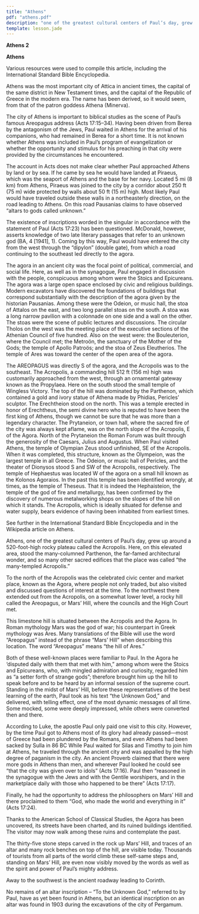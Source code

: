 ```yaml
---
title: "Athens"
pdf: "athens.pdf"
description: "one of the greatest cultural centers of Paul’s day, grew up around a 520-foot-high rocky plateau called the Acropolis."
template: lesson.jade
---
```



**Athens 2**

**Athens**

Various resources were used to compile this article, including the
International Standard Bible Encyclopedia.

Athens was the most important city of Attica in ancient times, the
capital of the same district in New Testament times, and the capital of
the Republic of Greece in the modern era. The name has been derived, so
it would seem, from that of the patron goddess Athena (Minerva).

The city of Athens is important to biblical studies as the scene of
Paul’s famous Areopagus address (Acts 17:15–34). Having been driven from
Berea by the antagonism of the Jews, Paul waited in Athens for the
arrival of his companions, who had remained in Berea for a short time.
It is not known whether Athens was included in Paul’s program of
evangelization or whether the opportunity and stimulus for his preaching
in that city were provided by the circumstances he encountered.

The account in Acts does not make clear whether Paul approached Athens
by land or by sea. If he came by sea he would have landed at Piraeus,
which was the seaport of Athens and the base for her navy. Located 5 mi
(8 km) from Athens, Piraeus was joined to the city by a corridor about
250 ft (75 m) wide protected by walls about 50 ft (15 m) high. Most
likely Paul would have traveled outside these walls in a northeasterly
direction, on the road leading to Athens. On this road Pausanias claims
to have observed “altars to gods called unknown.”

The existence of inscriptions worded in the singular in accordance with
the statement of Paul (Acts 17:23) has been questioned. McDonald,
however, asserts knowledge of two late literary passages that refer to
an unknown god (BA, 4 [1941], 1). Coming by this way, Paul would have
entered the city from the west through the “dipylon” (double gate), from
which a road continuing to the southeast led directly to the agora.

The agora in an ancient city was the focal point of political,
commercial, and social life. Here, as well as in the synagogue, Paul
engaged in discussion with the people, conspicuous among whom were the
Stoics and Epicureans. The agora was a large open space enclosed by
civic and religious buildings. Modern excavators have discovered the
foundations of buildings that correspond substantially with the
description of the agora given by the historian Pausanias. Among these
were the Odeion, or music hall, the stoa of Attalos on the east, and two
long parallel stoas on the south. A stoa was a long narrow pavilion with
a colonnade on one side and a wall on the other. The stoas were the
scene of public lectures and discussions. The circular Tholos on the
west was the meeting place of the executive sections of the Athenian
Council of five hundred. Also on the west were: the Bouleuterion, where
the Council met; the Metroön, the sanctuary of the Mother of the Gods;
the temple of Apollo Patroös; and the stoa of Zeus Eleutherios. The
temple of Ares was toward the center of the open area of the agora.

The AREOPAGUS was directly S of the agora, and the Acropolis was to the
southeast. The Acropolis, a commanding hill 512 ft (156 m) high was
customarily approached from the west, through an ornamental gateway
known as the Propylaea. Here on the south stood the small temple of
Wingless Victory. The top of the hill was dominated by the Parthenon,
which contained a gold and ivory statue of Athena made by Phidias,
Pericles’ sculptor. The Erechtheion stood on the north. This was a
temple erected in honor of Erechtheus, the semi divine hero who is
reputed to have been the first king of Athens, though we cannot be sure
that he was more than a legendary character. The Prytaneion, or town
hall, where the sacred fire of the city was always kept aflame, was on
the north slope of the Acropolis, E of the Agora. North of the
Prytaneion the Roman Forum was built through the generosity of the
Caesars, Julius and Augustus. When Paul visited Athens, the temple of
Olympian Zeus stood unfinished, SE of the Acropolis. When it was
completed, this structure, known as the Olympeion, was the largest
temple in all Greece. The Odeion, or music hall of Pericles, and the
theater of Dionysos stood S and SW of the Acropolis, respectively. The
temple of Hephaestus was located W of the agora on a small hill known as
the Kolonos Agoraios. In the past this temple has been identified
wrongly, at times, as the temple of Theseus. That it is indeed the
Hephaisteion, the temple of the god of fire and metallurgy, has been
confirmed by the discovery of numerous metalworking shops on the slopes
of the hill on which it stands. The Acropolis, which is ideally situated
for defense and water supply, bears evidence of having been inhabited
from earliest times.

See further in the International Standard Bible Encyclopedia and in the
Wikipedia article on Athens.

Athens, one of the greatest cultural centers of Paul’s day, grew up
around a 520-foot-high rocky plateau called the Acropolis. Here, on this
elevated area, stood the many-columned Parthenon, the far-famed
architectural wonder, and so many other sacred edifices that the place
was called “the many-templed Acropolis.”

To the north of the Acropolis was the celebrated civic center and market
place, known as the Agora, where people not only traded, but also
visited and discussed questions of interest at the time. To the
northwest there extended out from the Acropolis, on a somewhat lower
level, a rocky hill called the Areopagus, or Mars’ Hill, where the
councils and the High Court met.

This limestone hill is situated between the Acropolis and the Agora. In
Roman mythology Mars was the god of war; his counterpart in Greek
mythology was Ares. Many translations of the Bible will use the word
“Areopagus” instead of the phrase “Mars’ Hill” when describing this
location. The word “Areopagus” means “the hill of Ares.”

Both of these well-known places were familiar to Paul. In the Agora he
‘disputed daily with them that met with him,” among whom were the Stoics
and Epicureans, who, with mingled admiration and curiosity, regarded him
as “a setter forth of strange gods”; therefore brought him up the hill
to speak before and to be heard by an informal session of the supreme
court. Standing in the midst of Mars’ Hill, before these representatives
of the best learning of the earth, Paul took as his text “the Unknown
God,” and delivered, with telling effect, one of the most dynamic
messages of all time. Some mocked, some were deeply impressed, while
others were converted then and there.

According to Luke, the apostle Paul only paid one visit to this city.
However, by the time Paul got to Athens most of its glory had already
passed—most of Greece had been plundered by the Romans, and even Athens
had been sacked by Sulla in 86 BC While Paul waited for Silas and
Timothy to join him at Athens, he traveled through the ancient city and
was appalled by the high degree of paganism in the city. An ancient
Proverb claimed that there were more gods in Athens than men, and
wherever Paul looked he could see “that the city was given over to
idols” (Acts 17:16). Paul then “reasoned in the synagogue with the Jews
and with the Gentile worshipers, and in the marketplace daily with those
who happened to be there” (Acts 17:17).

Finally, he had the opportunity to address the philosophers on Mars’
Hill and there proclaimed to them “God, who made the world and
everything in it” (Acts 17:24).

Thanks to the American School of Classical Studies, the Agora has been
uncovered, its streets have been charted, and its ruined buildings
identified. The visitor may now walk among these ruins and contemplate
the past.

The thirty-five stone steps carved in the rock up Mars’ Hill, and traces
of an altar and many rock benches on top of the hill, are visible today.
Thousands of tourists from all parts of the world climb these self-same
steps and, standing on Mars’ Hill, are even now visibly moved by the
words as well as the spirit and power of Paul’s mighty address.

Away to the southwest is the ancient roadway leading to Corinth.

No remains of an altar inscription – “To the Unknown God,” referred to
by Paul, have as yet been found in Athens, but an identical inscription
on an altar was found in 1903 during the excavations of the city of
Pergamum.

